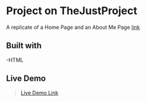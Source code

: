 # Project on TheJustProject
A replicate of a Home Page and an About Me Page [link](https://drive.google.com/drive/folders/1_hqLByWTc1tcvUoIrsCXvQvTAhR_UnC7)
<br />

## Built with
-HTML

## Live Demo
>[Live Demo Link](https://kaludavid.github.io/tjp-week1/)
